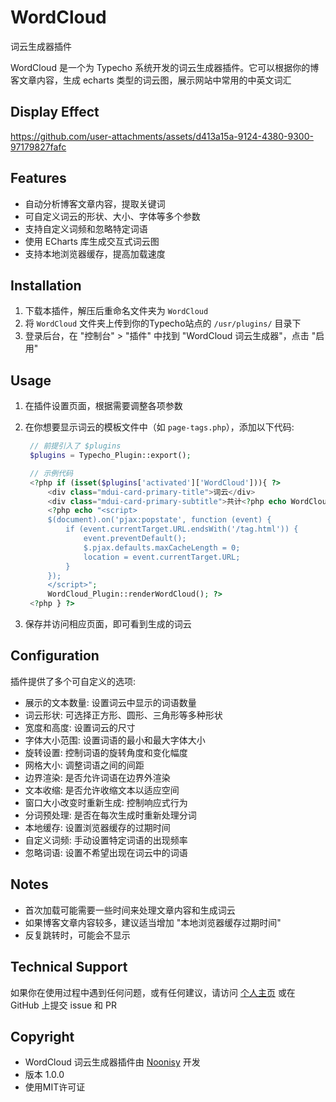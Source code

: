 # WordCloud 
词云生成器插件

WordCloud 是一个为 Typecho 系统开发的词云生成器插件。它可以根据你的博客文章内容，生成 echarts 类型的词云图，展示网站中常用的中英文词汇

## Display Effect

https://github.com/user-attachments/assets/d413a15a-9124-4380-9300-97179827fafc

## Features

- 自动分析博客文章内容，提取关键词
- 可自定义词云的形状、大小、字体等多个参数
- 支持自定义词频和忽略特定词语
- 使用 ECharts 库生成交互式词云图
- 支持本地浏览器缓存，提高加载速度

## Installation

1. 下载本插件，解压后重命名文件夹为 `WordCloud`
2. 将 `WordCloud` 文件夹上传到你的Typecho站点的 `/usr/plugins/` 目录下
3. 登录后台，在 "控制台" > "插件" 中找到 "WordCloud 词云生成器"，点击 "启用"

## Usage

1. 在插件设置页面，根据需要调整各项参数
2. 在你想要显示词云的模板文件中（如 `page-tags.php`），添加以下代码:

   ```php
    // 前提引入了 $plugins
    $plugins = Typecho_Plugin::export();

    // 示例代码
    <?php if (isset($plugins['activated']['WordCloud'])){ ?>
        <div class="mdui-card-primary-title">词云</div>
        <div class="mdui-card-primary-subtitle">共计<?php echo WordCloud_Plugin::getNumWords(); ?>个词</div>
        <?php echo "<script>
        $(document).on('pjax:popstate', function (event) {
            if (event.currentTarget.URL.endsWith('/tag.html')) {
                event.preventDefault();
                $.pjax.defaults.maxCacheLength = 0;
                location = event.currentTarget.URL;
            }
        });
        </script>";
        WordCloud_Plugin::renderWordCloud(); ?>
    <?php } ?>
   ```

3. 保存并访问相应页面，即可看到生成的词云

## Configuration

插件提供了多个可自定义的选项:

- 展示的文本数量: 设置词云中显示的词语数量
- 词云形状: 可选择正方形、圆形、三角形等多种形状
- 宽度和高度: 设置词云的尺寸
- 字体大小范围: 设置词语的最小和最大字体大小
- 旋转设置: 控制词语的旋转角度和变化幅度
- 网格大小: 调整词语之间的间距
- 边界渲染: 是否允许词语在边界外渲染
- 文本收缩: 是否允许收缩文本以适应空间
- 窗口大小改变时重新生成: 控制响应式行为
- 分词预处理: 是否在每次生成时重新处理分词
- 本地缓存: 设置浏览器缓存的过期时间
- 自定义词频: 手动设置特定词语的出现频率
- 忽略词语: 设置不希望出现在词云中的词语

## Notes

- 首次加载可能需要一些时间来处理文章内容和生成词云
- 如果博客文章内容较多，建议适当增加 "本地浏览器缓存过期时间"
- 反复跳转时，可能会不显示

## Technical Support

如果你在使用过程中遇到任何问题，或有任何建议，请访问 [个人主页](https://www.noonisy.com) 或在 GitHub 上提交 issue 和 PR

## Copyright

- WordCloud 词云生成器插件由 [Noonisy](https://www.noonisy.com) 开发
- 版本 1.0.0
- 使用MIT许可证
